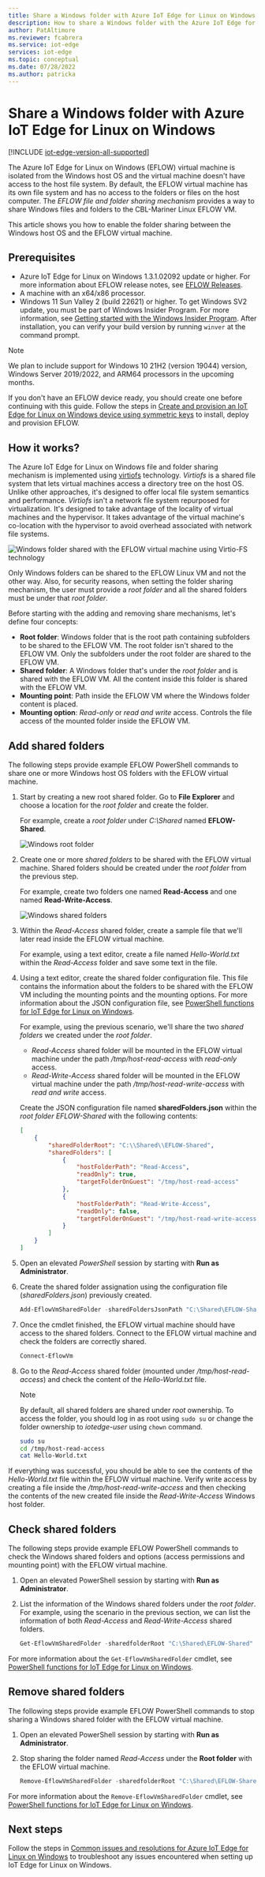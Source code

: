 ```yaml
---
title: Share a Windows folder with Azure IoT Edge for Linux on Windows | Microsoft Docs
description: How to share a Windows folder with the Azure IoT Edge for Linux on Windows virtual machine
author: PatAltimore
ms.reviewer: fcabrera
ms.service: iot-edge
services: iot-edge
ms.topic: conceptual
ms.date: 07/28/2022
ms.author: patricka
---
```


# Share a Windows folder with Azure IoT Edge for Linux on Windows

[!INCLUDE [iot-edge-version-all-supported](../../includes/iot-edge-version-all-supported.md)]

The Azure IoT Edge for Linux on Windows (EFLOW) virtual machine is isolated from the Windows host OS and the virtual machine doesn't have access to the host file system. By default, the EFLOW virtual machine has its own file system and has no access to the folders or files on the host computer. The *EFLOW file and folder sharing mechanism* provides a way to share Windows files and folders to the CBL-Mariner Linux EFLOW VM.  

This article shows you how to enable the folder sharing between the Windows host OS and the EFLOW virtual machine. 

## Prerequisites
- Azure IoT Edge for Linux on Windows 1.3.1.02092 update or higher. For more information about EFLOW release notes, see [EFLOW Releases](https://aka.ms/AzEFLOW-Releases).
- A machine with an x64/x86 processor.
- Windows 11 Sun Valley 2 (build 22621) or higher. To get Windows SV2 update, you must be part of Windows Insider Program. For more information, see [Getting started with the Windows Insider Program](https://insider.windows.com/getting-started). After installation, you can verify your build version by running `winver` at the command prompt.

>[!NOTE]
>We plan to include support for Windows 10 21H2 (version 19044) version, Windows Server 2019/2022, and ARM64 processors in the upcoming months. 

If you don't have an EFLOW device ready, you should create one before continuing with this guide. Follow the steps in [Create and provision an IoT Edge for Linux on Windows device using symmetric keys](how-to-provision-single-device-linux-on-windows-symmetric.md) to install, deploy and provision EFLOW.

## How it works?

The Azure IoT Edge for Linux on Windows file and folder sharing mechanism is implemented using [virtiofs](https://virtio-fs.gitlab.io/) technology. *Virtiofs* is a shared file system that lets virtual machines access a directory tree on the host OS. Unlike other approaches, it's designed to offer local file system semantics and performance. *Virtiofs* isn't a network file system repurposed for virtualization. It's designed to take advantage of the locality of virtual machines and the hypervisor. It takes advantage of the virtual machine's co-location with the hypervisor to avoid overhead associated with network file systems.

![Windows folder shared with the EFLOW virtual machine using Virtio-FS technology](media/how-to-share-windows-folder-to-vm/folder-sharing-virtiofs.png)

Only Windows folders can be shared to the EFLOW Linux VM and not the other way. Also, for security reasons, when setting the folder sharing mechanism, the user must provide a _root folder_ and all the shared folders must be under that _root folder_. 

Before starting with the adding and removing share mechanisms, let's define four concepts:

- **Root folder**: Windows folder that is the root path containing subfolders to be shared to the EFLOW VM. The root folder isn't shared to the EFLOW VM. Only the subfolders under the root folder are shared to the EFLOW VM.
- **Shared folder**: A Windows folder that's under the _root folder_ and is shared with the EFLOW VM. All the content inside this folder is shared with the EFLOW VM.
- **Mounting point**: Path inside the EFLOW VM where the Windows folder content is placed. 
- **Mounting option**: *Read-only* or *read and write* access. Controls the file access of the mounted folder inside the EFLOW VM. 

## Add shared folders
The following steps provide example EFLOW PowerShell commands to share one or more Windows host OS folders with the EFLOW virtual machine. 

1. Start by creating a new root shared folder. Go to **File Explorer** and choose a location for the *root folder* and create the folder. 

    For example, create a *root folder* under _C:\Shared_ named **EFLOW-Shared**.

    ![Windows root folder](media/how-to-share-windows-folder-to-vm/root-folder.png)

1. Create one or more *shared folders* to be shared with the EFLOW virtual machine. Shared folders should be created under the *root folder* from the previous step. 

    For example, create two folders one named **Read-Access** and one named **Read-Write-Access**. 

    ![Windows shared folders](media/how-to-share-windows-folder-to-vm/shared-folders.png)

1. Within the _Read-Access_ shared folder, create a sample file that we'll later read inside the EFLOW virtual machine.

    For example, using a text editor, create a file named _Hello-World.txt_ within the _Read-Access_ folder and save some text in the file.

1. Using a text editor, create the shared folder configuration file. This file contains the information about the folders to be shared with the EFLOW VM including the mounting points and the mounting options. For more information about the JSON configuration file, see [PowerShell functions for IoT Edge for Linux on Windows](reference-iot-edge-for-linux-on-windows-functions.md).

    For example, using the previous scenario, we'll share the two *shared folders* we created under the *root folder*. 
    - _Read-Access_ shared folder will be mounted in the EFLOW virtual machine under the path _/tmp/host-read-access_ with *read-only* access.
    - _Read-Write-Access_ shared folder will be mounted in the EFLOW virtual machine under the path _/tmp/host-read-write-access_ with *read and write* access.

    Create the JSON configuration file named **sharedFolders.json** within the *root folder* *EFLOW-Shared* with the following contents:

    ```json
    [
        {
            "sharedFolderRoot": "C:\\Shared\\EFLOW-Shared",
            "sharedFolders": [
                {   
                    "hostFolderPath": "Read-Access", 
                    "readOnly": true, 
                    "targetFolderOnGuest": "/tmp/host-read-access" 
                },
                {   
                    "hostFolderPath": "Read-Write-Access", 
                    "readOnly": false, 
                    "targetFolderOnGuest": "/tmp/host-read-write-access" 
                }
            ]
        }
    ]
    ```

1. Open an elevated _PowerShell_ session by starting with **Run as Administrator**.

1. Create the shared folder assignation using the configuration file (_sharedFolders.json_) previously created.

    ```powershell
    Add-EflowVmSharedFolder -sharedFoldersJsonPath "C:\Shared\EFLOW-Shared\sharedFolders.json"
    ```  

1. Once the cmdlet finished, the EFLOW virtual machine should have access to the shared folders. Connect to the EFLOW virtual machine and check the folders are correctly shared.
    ```powershell
    Connect-EflowVm
    ``` 

1. Go to the _Read-Access_ shared folder (mounted under _/tmp/host-read-access_) and check the content of the _Hello-World.txt_ file.
    
    >[!NOTE]
    >By default, all shared folders are shared under *root* ownership. To access the folder, you should log in as root using `sudo su` or change the folder ownership to *iotedge-user* using `chown` command.
    
    ```bash
    sudo su
    cd /tmp/host-read-access
    cat Hello-World.txt
    ```
If everything was successful, you should be able to see the contents of the _Hello-World.txt_ file within the EFLOW virtual machine. Verify write access by creating a file inside the _/tmp/host-read-write-access_ and then checking the contents of the new created file inside the _Read-Write-Access_ Windows host folder. 

## Check shared folders
The following steps provide example EFLOW PowerShell commands to check the Windows shared folders and options (access permissions and mounting point) with the EFLOW virtual machine.

1. Open an elevated PowerShell session by starting with **Run as Administrator**.

1. List the information of the Windows shared folders under the *root folder*.
    For example, using the scenario in the previous section, we can list the information of both _Read-Access_ and _Read-Write-Access_ shared folders. 
    ```powershell
    Get-EflowVmSharedFolder -sharedfolderRoot "C:\Shared\EFLOW-Shared" -hostFolderPath @("Read-Access", "Read-Write-Access")
    ``` 

For more information about the `Get-EflowVmSharedFolder` cmdlet, see [PowerShell functions for IoT Edge for Linux on Windows](reference-iot-edge-for-linux-on-windows-functions.md).


## Remove shared folders
The following steps provide example EFLOW PowerShell commands to stop sharing a Windows shared folder with the EFLOW virtual machine. 

1. Open an elevated PowerShell session by starting with **Run as Administrator**.

1. Stop sharing the folder named _Read-Access_ under the **Root folder** with the EFLOW virtual machine.
    ```powershell
    Remove-EflowVmSharedFolder -sharedfolderRoot "C:\Shared\EFLOW-Shared" -hostFolderPath "Read-Access"
    ``` 

For more information about the `Remove-EflowVmSharedFolder` cmdlet, see [PowerShell functions for IoT Edge for Linux on Windows](reference-iot-edge-for-linux-on-windows-functions.md).

## Next steps
Follow the steps in [Common issues and resolutions for Azure IoT Edge for Linux on Windows](troubleshoot-iot-edge-for-linux-on-windows-common-errors.md) to troubleshoot any issues encountered when setting up IoT Edge for Linux on Windows.

